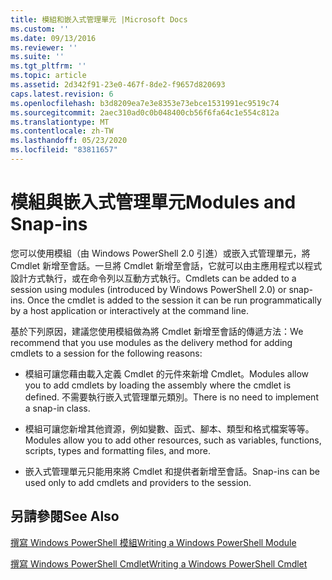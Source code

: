 ```yaml
---
title: 模組和嵌入式管理單元 |Microsoft Docs
ms.custom: ''
ms.date: 09/13/2016
ms.reviewer: ''
ms.suite: ''
ms.tgt_pltfrm: ''
ms.topic: article
ms.assetid: 2d342f91-23e0-467f-8de2-f9657d820693
caps.latest.revision: 6
ms.openlocfilehash: b3d8209ea7e3e8353e73ebce1531991ec9519c74
ms.sourcegitcommit: 2aec310ad0c0b048400cb56f6fa64c1e554c812a
ms.translationtype: MT
ms.contentlocale: zh-TW
ms.lasthandoff: 05/23/2020
ms.locfileid: "83811657"
---
```

# <a name="modules-and-snap-ins"></a><span data-ttu-id="97e14-102">模組與嵌入式管理單元</span><span class="sxs-lookup"><span data-stu-id="97e14-102">Modules and Snap-ins</span></span>

<span data-ttu-id="97e14-103">您可以使用模組（由 Windows PowerShell 2.0 引進）或嵌入式管理單元，將 Cmdlet 新增至會話。一旦將 Cmdlet 新增至會話，它就可以由主應用程式以程式設計方式執行，或在命令列以互動方式執行。</span><span class="sxs-lookup"><span data-stu-id="97e14-103">Cmdlets can be added to a session using modules (introduced by Windows PowerShell 2.0) or snap-ins. Once the cmdlet is added to the session it can be run programmatically by a host application or interactively at the command line.</span></span>

<span data-ttu-id="97e14-104">基於下列原因，建議您使用模組做為將 Cmdlet 新增至會話的傳遞方法：</span><span class="sxs-lookup"><span data-stu-id="97e14-104">We recommend that you use modules as the delivery method for adding cmdlets to a session for the following reasons:</span></span>

- <span data-ttu-id="97e14-105">模組可讓您藉由載入定義 Cmdlet 的元件來新增 Cmdlet。</span><span class="sxs-lookup"><span data-stu-id="97e14-105">Modules allow you to add cmdlets by loading the assembly where the cmdlet is defined.</span></span> <span data-ttu-id="97e14-106">不需要執行嵌入式管理單元類別。</span><span class="sxs-lookup"><span data-stu-id="97e14-106">There is no need to implement a snap-in class.</span></span>

- <span data-ttu-id="97e14-107">模組可讓您新增其他資源，例如變數、函式、腳本、類型和格式檔案等等。</span><span class="sxs-lookup"><span data-stu-id="97e14-107">Modules allow you to add other resources, such as variables, functions, scripts, types and formatting files, and more.</span></span>

- <span data-ttu-id="97e14-108">嵌入式管理單元只能用來將 Cmdlet 和提供者新增至會話。</span><span class="sxs-lookup"><span data-stu-id="97e14-108">Snap-ins can be used only to add cmdlets and providers to the session.</span></span>

## <a name="see-also"></a><span data-ttu-id="97e14-109">另請參閱</span><span class="sxs-lookup"><span data-stu-id="97e14-109">See Also</span></span>

[<span data-ttu-id="97e14-110">撰寫 Windows PowerShell 模組</span><span class="sxs-lookup"><span data-stu-id="97e14-110">Writing a Windows PowerShell Module</span></span>](writing-a-windows-powershell-module.md)

[<span data-ttu-id="97e14-111">撰寫 Windows PowerShell Cmdlet</span><span class="sxs-lookup"><span data-stu-id="97e14-111">Writing a Windows PowerShell Cmdlet</span></span>](../cmdlet/cmdlet-overview.md)
